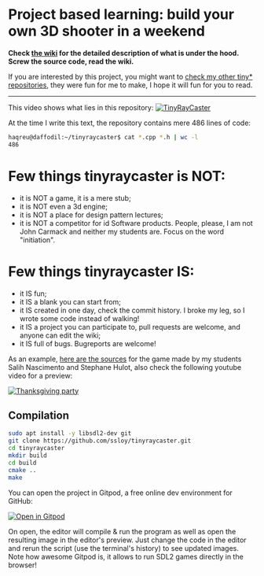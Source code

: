 # Project based learning: build your own 3D shooter in a weekend

**Check [the wiki](https://github.com/ssloy/tinyraycaster/wiki) for the detailed description of what is under the hood. Screw the source code, read the wiki.**

If you are interested by this project, you might want to [check my other tiny* repositories](https://github.com/ssloy), they were fun for me to make, I hope it will fun for you to read.

***

This video shows what lies in this repository:
[![TinyRayCaster](https://raw.githubusercontent.com/ssloy/tinyraycaster/master/doc/017.png)](https://youtu.be/zPIVTqVilCM)

At the time I write this text, the repository contains mere 486 lines of code:

```sh
haqreu@daffodil:~/tinyraycaster$ cat *.cpp *.h | wc -l
486
```

# Few things tinyraycaster is NOT:
* it is NOT a game, it is a mere stub;
* it is NOT even a 3d engine;
* it is NOT a place for design pattern lectures;
* it is NOT a competitor for id Software products. People, please, I am not John Carmack and neither my students are. Focus on the word "initiation".

# Few things tinyraycaster IS:
* it IS fun;
* it IS a blank you can start from;
* it IS created in one day, check the commit history. I broke my leg, so I wrote some code instead of walking!
* it IS a project you can participate to, pull requests are welcome, and anyone can edit the wiki;
* it IS full of bugs. Bugreports are welcome!

As an example, [here are the sources](https://github.com/stephane-hulot/thanksgiving-party) for the game made by my students Salih Nascimento and Stephane Hulot, also check the following youtube video for a preview:

[![Thanksgiving party](https://img.youtube.com/vi/Ekomnk1eNFU/0.jpg)](https://www.youtube.com/watch?v=Ekomnk1eNFU)

## Compilation
```sh
sudo apt install -y libsdl2-dev git
git clone https://github.com/ssloy/tinyraycaster.git
cd tinyraycaster
mkdir build
cd build
cmake ..
make
```

You can open the project in Gitpod, a free online dev environment for GitHub:

[![Open in Gitpod](https://gitpod.io/button/open-in-gitpod.svg)](https://gitpod.io/#https://github.com/ssloy/tinyraycaster)


On open, the editor will compile & run the program as well as open the resulting image in the editor's preview.
Just change the code in the editor and rerun the script (use the terminal's history) to see updated images.
Note how awesome Gitpod is, it allows to run SDL2 games directly in the browser!
